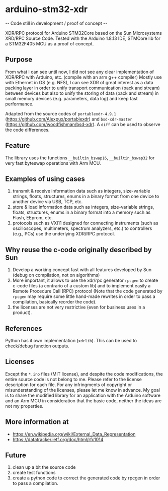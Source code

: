 # arduino-stm32-xdr

-- Code still in development / proof of concept --

XDR/RPC protocol for Arduino STM32Core based on the Sun Microsystems XRD/RPC Source Code. 
Tested with the Arduino 1.8.13 IDE, STMCore lib for a STM32F405 MCU as a proof of concept.

## Purpose

From what I can see until now, I did not see any clear implementation of XDR/RPC with Arduino, etc. (compile with an arm g++ compiler)
Mostly use with Ethernet in OS (e.g. NFS), I can see XDR of great interest as a data packing layer in order to unify transport communication (pack and stream) between devices but also to unify the storing of data (pack and stream) in small memory devices (e.g. parameters, data log) and keep fast performance.

Adapted from the source codes of `portablexdr-4.9.1` (https://github.com/Alexpux/portablexdr) and `bsd-xdr-master` (https://github.com/woodfishman/bsd-xdr).
A `diff` can be used to observe the code differences.

## Feature

The library uses the functions `__builtin_bswap16`, `__builtin_bswap32` for very fast byteswap operations with Arm MCU.

## Examples of using cases

1. transmit & receive information data such as integers, size-variable strings, floats, structures, enums in a binary format from one device to another device via USB, TCP, etc.
2. store & load information data such as integers, size-variable strings, floats, structures, enums in a binary format into a memory such as Flash, EEprom, etc.
3. protocols such as VXI11 designed for connecting instruments (such as oscilloscopes, multimeters, spectrum analyzers, etc.) to controllers (e.g., PCs) use the underlying XDR/RPC protocol.

## Why reuse the c-code originally described by Sun

1. Develop a working concept fast with all features developed by Sun (debug on compilation, not on algorithms)
2. More important, it allows to use the xdr/rpc generator `rpcgen` to create c-code files (a contrario of a custom lib) and to implement easily a Remote Procedure Call (RPC) protocol (Note that the code generated by `rpcgen` may require some little hand-made rewrites in order to pass a compilation, basically reorder the code).
3. the licenses are not very restrictive (even for business uses in a product).

## References

Python has it own implementation (`xdrlib`). This can be used to check/debug function outputs.

## Licenses

Except the `*.ino` files (MIT license), and despite the code modifications, the entire source code is not belong to me. Please refer to the license description for each file. For any infringments of copyright or misunderstanding of the licenses, please let me know in advance. My goal is to share the modified library for an application with the Arduino software and an Arm MCU in consideration that the basic code, neither the ideas are not my properties.

## More information at

- https://en.wikipedia.org/wiki/External_Data_Representation
- https://datatracker.ietf.org/doc/html/rfc1014

## Future

1. clean up a bit the source code
2. create test functions
3. create a python code to correct the generated code by rpcgen in order to pass a compilation.
